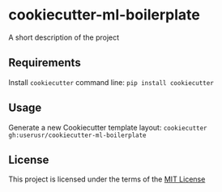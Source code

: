 cookiecutter-ml-boilerplate
===========================

A short description of the project

Requirements
------------
Install `cookiecutter` command line: `pip install cookiecutter`    

Usage
-----
Generate a new Cookiecutter template layout: `cookiecutter gh:userusr/cookiecutter-ml-boilerplate`    

License
-------
This project is licensed under the terms of the [MIT License](/LICENSE)
